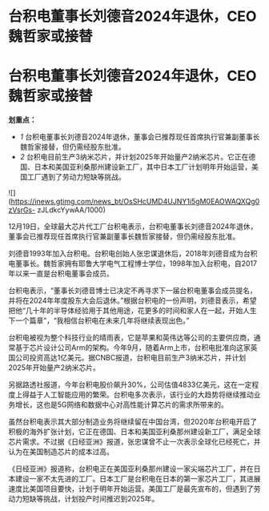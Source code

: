 # 台积电董事长刘德音2024年退休，CEO魏哲家或接替

# 台积电董事长刘德音2024年退休，CEO魏哲家或接替

**划重点：**

  * _1_ 台积电董事长刘德音2024年退休，董事会已推荐现任首席执行官兼副董事长魏哲家接替，但仍需经股东批准。
  * _2_ 台积电目前生产3纳米芯片，并计划2025年开始量产2纳米芯片。它正在德国、日本和美国亚利桑那州建设新工厂，其中日本工厂计划明年开始运营，美国工厂遇到了劳动力短缺等挑战。

![](https://inews.gtimg.com/news_bt/OsSHcUMD4UJNY1i5gM0EAOWAQXQg0zVsrGs-
zJLdkcYywAA/1000)

12月19日，全球最大芯片代工厂台积电表示，台积电董事长刘德音2024年退休，董事会已推荐现任首席执行官兼副董事长魏哲家接替，但仍需经股东批准。

刘德音1993年加入台积电。台积电创始人张忠谋退休后，2018年刘德音成为台积电董事长。魏哲家拥有耶鲁大学电气工程博士学位，1998年加入台积电，自2017年以来一直是台积电董事会成员。

台积电表示，“董事长刘德音博士已决定不再寻求下一届台积电董事会成员提名，并将在2024年年度股东大会后退休。”根据台积电的一份声明，刘德音表示，希望把他“几十年的半导体经验用于其他用途，花更多的时间和家人在一起，开始人生下一个篇章”，“我相信台积电在未来几年将继续表现出色。”

台积电被视为整个科技行业的晴雨表，它是苹果和英伟达等公司的主要供应商，通常基于芯片设计公司Arm的架构。今年9月，随着Arm上市，台积电批准向这家英国公司投资高达1亿美元。据CNBC报道，台积电目前生产3纳米芯片，并计划2025年开始量产2纳米芯片。

另据路透社报道，今年台积电股价飙升30%，公司估值4833亿美元，这在一定程度上得益于人工智能应用的繁荣。台积电多次表示，该行业的大趋势将继续推动业务增长，这也是5G网络和数据中心对高性能计算芯片的需求所带来的。

虽然台积电表示其大部分制造业务将继续留在中国台湾，但2020年台积电开启了积极的海外扩张计划，它正在德国、日本和美国亚利桑那州建设新工厂，满足全球芯片需求。不过据《日经亚洲》报道，张忠谋曾不止一次表示全球化已经死亡，并认为在美国制造芯片的成本过高。

《日经亚洲》报道称，台积电正在美国亚利桑那州建设一家尖端芯片工厂，并在日本建设一家不太先进的工厂。日本工厂是台积电在日本的第一家芯片工厂，其进展速度比美国项目要快，计划于明年开始运营。美国工厂是最先宣布的，但遇到了劳动力短缺等挑战，计划投产时间推迟到2025年。

